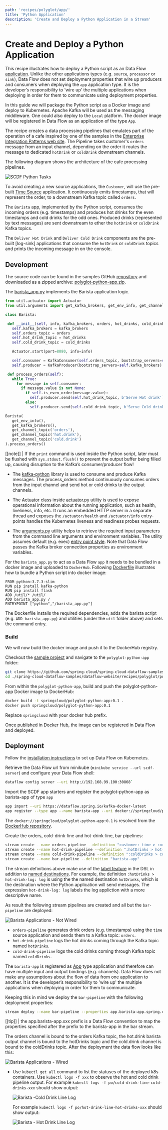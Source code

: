 ```yaml
---
path: 'recipes/polyglot/app/'
title: 'Python Application'
description: 'Create and Deploy a Python Application in a Stream'
---
```


# Create and Deploy a Python Application

This recipe illustrates how to deploy a Python script as an Data Flow [application](https://docs.spring.io/spring-cloud-dataflow/docs/%scdf-version-latest%/reference/htmlsingle/#spring-cloud-dataflow-stream-app-dsl).
Unlike the other applications types (e.g. `source`, `processor` or `sink`), Data Flow does not set deployment properties that wire up producers and consumers when deploying the `app` application type.
It is the developer’s responsibility to 'wire up' the multiple applications when deploying in order for them to communicate using deployment properties.

In this guide we will package the Python script as a Docker image and deploy to Kubernetes. Apache Kafka will be used as the messaging middleware. One could also deploy to the `Local` platform.
The docker image will be registered in Data Flow as an application of the type `App`.

The recipe creates a data processing pipelines that emulates part of the operation of a cafe inspired by one of the samples in the [Enterprise Integration Patterns web site](https://www.enterpriseintegrationpatterns.com/ramblings/18_starbucks.html).
The Pipeline takes customer's `orders` message from an input channel, depending on the order it routes the message to dedicated `hotDrink` or `coldDrink` downstream channels.

The following diagram shows the architecture of the cafe processing pipelines.

![SCDF Python Tasks](images/polyglot-python-app-architecture.png)

To avoid creating a new source applications, the `Customer`, will use the pre-built [Time Source](https://docs.spring.io/spring-cloud-stream-app-starters/docs/%streaming-apps-latest%/reference/htmlsingle/#spring-cloud-stream-modules-time-source) application.
It continuously emits timestamps, that will represent the order, to a downstream Kafka topic called `orders`.

The `Barista` app, implemented by the Python script, consumes the incoming orders (e.g. timestamps) and produces hot drinks for the even timestamps and cold drinks for the odd ones.
Produced drinks (represented by text messages) are sent downstream to ether the `hotDrink` or `coldDrink` Kafka topics.

The `Deliver Hot Drink` and `Deliver Cold Drink` components are the pre-built [log-sink] applications that consume the `hotDrink` or `coldDrink` topics and prints the incoming message in on the console.

## Development

The source code can be found in the samples GitHub [repository](https://github.com/spring-cloud/spring-cloud-dataflow-samples/tree/master/dataflow-website/recipes/polyglot/polyglot-python-app) and downloaded as a zipped archive: [polyglot-python-app.zip](https://github.com/spring-cloud/spring-cloud-dataflow-samples/raw/master/dataflow-website/recipes/polyglot/polyglot-python-app.zip).

The [barista_app.py](https://github.com/spring-cloud/spring-cloud-dataflow-samples/blob/master/dataflow-website/recipes/polyglot/polyglot-python-app/barista_app.py) implements the Barista application logic.

```python
from util.actuator import Actuator
from util.arguments import get_kafka_brokers, get_env_info, get_channel_topic

class Barista:

 def __init__(self, info, kafka_brokers, orders, hot_drinks, cold_drinks):
   self.kafka_brokers = kafka_brokers
   self.orders_topic = orders
   self.hot_drink_topic = hot_drinks
   self.cold_drink_topic = cold_drinks

   Actuator.start(port=8080, info=info)

   self.consumer = KafkaConsumer(self.orders_topic, bootstrap_servers=self.kafka_brokers)
   self.producer = KafkaProducer(bootstrap_servers=self.kafka_brokers)

 def process_orders(self):
   while True:
     for message in self.consumer:
       if message.value is not None:
         if self.is_even_order(message.value):
           self.producer.send(self.hot_drink_topic, b'Serve Hot drink')
         else:
           self.producer.send(self.cold_drink_topic, b'Serve Cold drink')

Barista(
   get_env_info(),
   get_kafka_brokers(),
   get_channel_topic('orders'),
   get_channel_topic('hot.drink'),
   get_channel_topic('cold.drink')
).process_orders()

```

[[note]]
| If the `print` command is used inside the Python script, later must be flushed with `sys.stdout.flush()` to prevent the output buffer being filled up, causing disruption to the Kafka’s consumer/producer flow!

- The [kafka-python](https://github.com/dpkp/kafka-python) library is used to consume and produce Kafka messages. The process_orders method continuously consumes orders from the input channel and send hot or cold drinks to the output channels.

- The [Actuator](https://github.com/spring-cloud/spring-cloud-dataflow-samples/blob/master/dataflow-website/recipes/polyglot/polyglot-python-app/util/actuator.py#L7) class inside [actuator.py](https://github.com/spring-cloud/spring-cloud-dataflow-samples/blob/master/dataflow-website/recipes/polyglot/polyglot-python-app/util/actuator.py) utility is used to expose operational information about the running application, such as health, liveliness, info, etc.
  It runs an embedded HTTP server in a separate thread and exposes the `/actuator/health` and `/actuator/info` entry-points handles the Kubernetes liveness and readiness probes requests.

- The [arguments.py](https://github.com/spring-cloud/spring-cloud-dataflow-samples/blob/master/dataflow-website/recipes/polyglot/polyglot-python-app/util/arguments.py) utility helps to retrieve the required input parameters from the command line arguments and environment variables.
  The utility assumes default (e.g. exec) [entry point style](https://docs.spring.io/spring-cloud-dataflow/docs/%scdf-version-latest%/reference/htmlsingle/#_entry_point_style_2).
  Note that Data Flow passes the Kafka broker connection properties as environment variables.

For the `barista_app.py` to act as a Data Flow `app` it needs to be bundled in a docker image and uploaded to `DockerHub`. Following [Dockerfile](https://github.com/spring-cloud/spring-cloud-dataflow-samples/blob/master/dataflow-website/recipes/polyglot/polyglot-python-app/Dockerfile) illustrates how to bundle a Python script into docker image:

```docker
FROM python:3.7.3-slim
RUN pip install kafka-python
RUN pip install flask
ADD /util/* /util/
ADD barista_app.py /
ENTRYPOINT ["python","/barista_app.py"]
```

The Dockerfile installs the required dependencies, adds the barista script (e.g. `ADD barista_app.py`) and utilities (under the `util` folder above) and sets the command entry.

### Build

We will now build the docker image and push it to the DockerHub registry.

Checkout the [sample project](https://github.com/spring-cloud/spring-cloud-dataflow-samples) and navigate to the `polyglot-python-app` folder:

```bash
git clone https://github.com/spring-cloud/spring-cloud-dataflow-samples
cd ./spring-cloud-dataflow-samples/dataflow-website/recipes/polyglot/polyglot-python-app/
```

From within the `polyglot-python-app`, build and push the polyglot-python-app Docker image to DockerHub:

```bash
docker build -t springcloud/polyglot-python-app:0.1 .
docker push springcloud/polyglot-python-app:0.1
```

<!--TIP-->

Replace `springcloud` with your docker hub prefix.

<!--END_TIP-->

Once published in Docker Hub, the image can be registered in Data Flow and deployed.

## Deployment

Follow the [installation instructions](%currentPath%/installation/kubernetes/) to set up Data Flow on Kubernetes.

Retrieve the Data Flow url from minikube (`minikube service --url scdf-server`) and configure your Data Flow shell:

```bash
dataflow config server --uri http://192.168.99.100:30868`
```

Import the SCDF app starters and register the polyglot-python-app as barista-app of type `app`

```bash
app import --uri https://dataflow.spring.io/kafka-docker-latest
app register --type app --name barista-app --uri docker://springcloud/polyglot-python-app:0.1
```

The `docker://springcloud/polyglot-python-app:0.1` is resolved from the [DockerHub repository](https://hub.docker.com/r/springcloud/polyglot-python-app).

Create the orders, cold-drink-line and hot-drink-line, bar pipelines:

```bash
stream create --name orders-pipeline --definition "customer: time > :orders" --deploy
stream create --name hot-drink-pipeline --definition ":hotDrinks > hot-drink-log: log" --deploy
stream create --name cold-drink-pipeline --definition ":coldDrinks > cold-drink-log: log" --deploy
stream create --name bar-pipeline --definition "barista-app"
```

<!--NOTE-->

The stream definitions above make use of the [label feature](%currentPath%/feature-guides/streams/labels/) in the DSL in addition to [named destinations](%currentPath%/feature-guides/streams/named-destinations/). For example, the definition `:hotDrinks > hot-drink-log: log` is using the the named destination `hotDrinks`, which is the destination where the Python application will send messages. The expression `hot-drink-log: log` labels the log appliction with a more descriptive name.

<!--END_NOTE-->

As result the following stream pipelines are created and all but the `bar-pipeline` are deployed:

![Barista Applications - Not Wired](images/polyglot-python-app-barista.png)

- `orders-pipeline` generates drink orders (e.g. timestamps) using the `time` source application and sends them to a Kafka topic: `orders`.
- `hot-drink-pipeline` logs the hot drinks coming through the Kafka topic named `hotDrinks`.
- `cold-drink-pipeline` logs the cold drinks coming through Kafka topic named `coldDrinks`.

<!--IMPORTANT-->

The `barista-app` is registered as [App](https://docs.spring.io/spring-cloud-dataflow/docs/%scdf-version-latest%/reference/htmlsingle/#spring-cloud-dataflow-stream-app-dsl) type application and therefore can have multiple input and output bindings (e.g. channels). Data Flow does not make any assumptions about the flow of data from one application to another. It is the developer’s responsibility to 'wire up' the multiple applications when deploying in order for them to communicate.

<!--END_IMPORTANT-->

Keeping this in mind we deploy the `bar-pipeline` with the following deployment properties:

```bash
stream deploy --name bar-pipeline --properties app.barista-app.spring.cloud.stream.bindings.orders.destination=orders,app.barista-app.spring.cloud.stream.bindings.hot.drink.destination=hotDrinks,app.barista-app.spring.cloud.stream.bindings.cold.drink.destination=coldDrinks
```

[[tip]]
| the app.barista-app.xxx prefix is a Data Flow convention to map the properties specified after the prefix to the barista-app in the bar stream.

The orders channel is bound to the orders Kafka topic, the hot.drink barista output channel is bound to the hotDrinks topic and the cold.drink channel is bound to the coldDrinks topic.
After the deployment the data flow looks like this:

![Barista Applications - Wired](images/polyglot-python-app-barista-wired.png)

- Use `kubectl get all` command to list the statuses of the deployed k8s containers. Use `kubectl logs -f xxx` to observe the hot and cold drink pipeline output.
  For example `kubectl logs -f po/cold-drink-line-cold-drinks-xxx` should show output:

  ![Barista -Cold Drink Line Log](images/cold-drink-line-cold-drinks-log.png)

  For example `kubectl logs -f po/hot-drink-line-hot-drinks-xxx` should show output:

  ![Barista - Hot Drink Line Log](images/cold-drink-line-hot-drinks-log.png)
